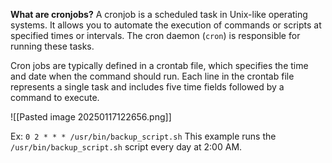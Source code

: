 
**What are cronjobs?**
A cronjob is a scheduled task in Unix-like operating systems. It allows you to automate the execution of commands or scripts at specified times or intervals. The cron daemon (`cron`) is responsible for running these tasks.

Cron jobs are typically defined in a crontab file, which specifies the time and date when the command should run. Each line in the crontab file represents a single task and includes five time fields followed by a command to execute.

![[Pasted image 20250117122656.png]]

Ex: `0 2 * * * /usr/bin/backup_script.sh`
	This example runs the `/usr/bin/backup_script.sh` script every day at 2:00 AM.
